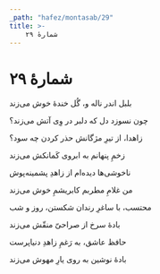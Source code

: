 ```yaml
---
_path: "hafez/montasab/29"
title: >-
    شمارهٔ ۲۹
---
```

# شمارهٔ ۲۹

<div class="b" id="bn1"><div class="m1"><p>بلبل اندر ناله و، گُل خندهٔ خوش می‌زند</p></div>
<div class="m2"><p>چون نسوزد دل که دلبر در وِی آتش می‌زند؟</p></div></div>
<div class="b" id="bn2"><div class="m1"><p>زاهدا، از تیرِ مژگانش حذر کردن چه سود؟</p></div>
<div class="m2"><p>زخمِ پنهانم به ابروی کَمانکش می‌زند</p></div></div>
<div class="b" id="bn3"><div class="m1"><p>ناخوشی‌ها دیده‌ام از زاهدِ پشمینه‌پوش</p></div>
<div class="m2"><p>من غلامِ مطربم کابریشمِ خوش می‌زند</p></div></div>
<div class="b" id="bn4"><div class="m1"><p>محتسب، با ساغرِ رندان شکستن، روز و شب</p></div>
<div class="m2"><p>بادهٔ سرخ از صراحیّ منقّش می‌زند</p></div></div>
<div class="b" id="bn5"><div class="m1"><p>حافظ عاشق، به رَغمِ زاهدِ دنیاپرست</p></div>
<div class="m2"><p>بادهٔ نوشین به روی یارِ مهوش می‌زند</p></div></div>
